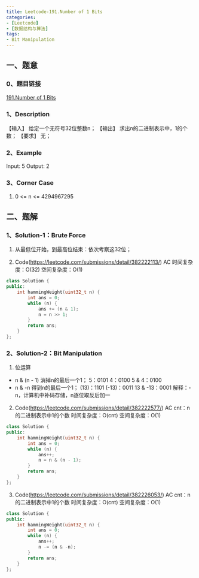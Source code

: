 ```yaml
---
title: Leetcode-191.Number of 1 Bits
categories: 
- [Leetcode]
- [数据结构与算法]
tags: 
- Bit Manipulation
---
```


## 一、题意

### 0、题目链接
[191.Number of 1 Bits](https://leetcode.com/problems/number-of-1-bits/)

### 1、Description
【输入】
给定一个无符号32位整数n；
【输出】
求出n的二进制表示中，1的个数；
【要求】
无；

### 2、Example
Input: 5
Output: 2

<!-- more -->

### 3、Corner Case
1. 0 <= n <= 4294967295

## 二、题解

### 1、Solution-1：Brute Force
1. 从最低位开始，到最高位结束：依次考察这32位；

3. Code(https://leetcode.com/submissions/detail/382222113/)
AC
时间复杂度：O(32)
空间复杂度：O(1)
```C++
class Solution {
public:
    int hammingWeight(uint32_t n) {
        int ans = 0;
        while (n) {
            ans += (n & 1);
            n = n >> 1;
        }
        return ans;
    }
};
```

### 2、Solution-2：Bit Manipulation
1. 位运算
* n & (n - 1)
消掉n的最后一个1；
5：0101
4：0100
5 & 4：0100
* n & -n
得到n的最后一个1；
(13)：1101
(-13)：0011
13 & -13：0001
解释：-n，计算机中补码存储，n逐位取反后加一

2. Code(https://leetcode.com/submissions/detail/382222577/)
AC
cnt：n的二进制表示中1的个数
时间复杂度：O(cnt)
空间复杂度：O(1)
```C++
class Solution {
public:
    int hammingWeight(uint32_t n) {
        int ans = 0;
        while (n) {
            ans++;
            n = n & (n - 1);
        }
        return ans;
    }
};
```

3. Code(https://leetcode.com/submissions/detail/382226053/)
AC
cnt：n的二进制表示中1的个数
时间复杂度：O(cnt)
空间复杂度：O(1)
```C++
class Solution {
public:
    int hammingWeight(uint32_t n) {
        int ans = 0;
        while (n) {
            ans++;
            n -= (n & -n);
        }
        return ans;
    }
};
```